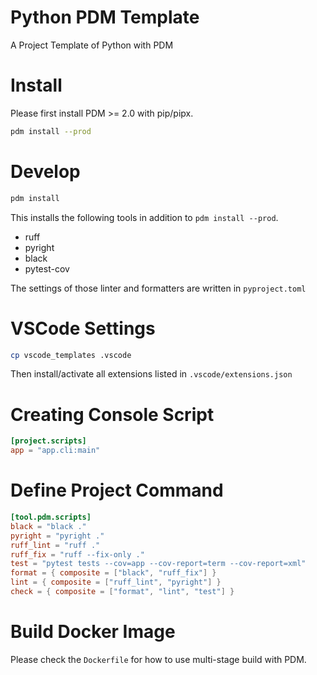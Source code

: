 # Python PDM Template
A Project Template of Python with PDM

# Install

Please first install PDM >= 2.0 with pip/pipx.

```bash
pdm install --prod
```

# Develop

```bash
pdm install
```

This installs the following tools in addition to `pdm install --prod`.

- ruff
- pyright
- black
- pytest-cov

The settings of those linter and formatters are written in `pyproject.toml`

# VSCode Settings

```bash
cp vscode_templates .vscode
```

Then install/activate all extensions listed in `.vscode/extensions.json`

# Creating Console Script

```toml
[project.scripts]
app = "app.cli:main"
```

# Define Project Command

```toml
[tool.pdm.scripts]
black = "black ."
pyright = "pyright ."
ruff_lint = "ruff ."
ruff_fix = "ruff --fix-only ."
test = "pytest tests --cov=app --cov-report=term --cov-report=xml"
format = { composite = ["black", "ruff_fix"] }
lint = { composite = ["ruff_lint", "pyright"] }
check = { composite = ["format", "lint", "test"] }
```

# Build Docker Image

Please check the `Dockerfile` for how to use multi-stage build with PDM.